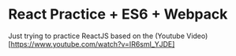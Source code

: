 # React Practice + ES6 + Webpack

Just trying to practice ReactJS based on the (Youtube Video)[https://www.youtube.com/watch?v=IR6smI_YJDE]